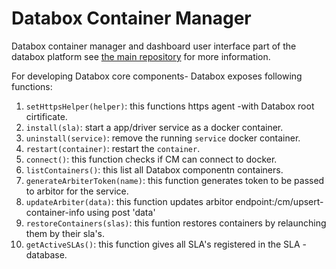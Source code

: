 
# Databox Container Manager

Databox container manager and dashboard user interface part of the databox platform 
see [the main repository](https://github.com/me-box/databox) for more information. 

For developing Databox core components- Databox exposes following functions:
1. `setHttpsHelper(helper)`: this functions https agent -with Databox root cirtificate.
2. `install(sla)`: start a app/driver service as a docker container.
3. `uninstall(service)`: remove the running `service` docker container.
4. `restart(container)`: restart the `container`.
5. `connect()`: this function checks if CM can connect to docker.
5. `listContainers()`: this list all Databox componentn containers.
6. `generateArbiterToken(name)`:  this function generates token to be passed to arbitor for the service.
7. `updateArbiter(data)`:  this function updates arbitor endpoint:/cm/upsert-container-info using post 'data'
8. `restoreContainers(slas)`:  this funtion restores containers by relaunching them by their sla's.
9. `getActiveSLAs()`: this function gives all SLA's registered in the SLA - database.



